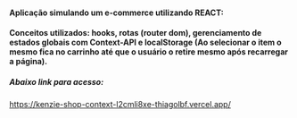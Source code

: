#### Aplicação simulando um e-commerce utilizando REACT:

#### Conceitos utilizados: hooks, rotas (router dom), gerenciamento de estados globais com Context-API e localStorage (Ao selecionar o item o mesmo fica no carrinho até que o usuário o retire mesmo após recarregar a página).

##### Abaixo link para acesso:

https://kenzie-shop-context-l2cmli8xe-thiagolbf.vercel.app/
